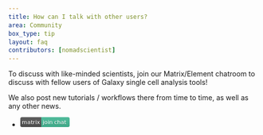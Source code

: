 ```yaml
---
title: How can I talk with other users?
area: Community
box_type: tip
layout: faq
contributors: [nomadscientist]
---
```


To discuss with like-minded scientists, join our Matrix/Element chatroom to discuss with fellow users of Galaxy single cell analysis tools!

We also post new tutorials / workflows there from time to time, as well as any other news.

- <i class="fa fa-tv" aria-hidden="true"></i> [![Matrix](../../single-cell/images/matrix-badge.jpeg)](https://matrix.to/#/#Galaxy-Training-Network_galaxy-single-cell:gitter.im)
